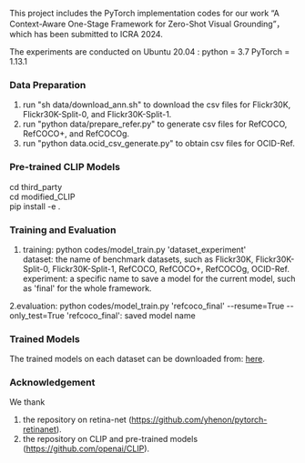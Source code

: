 This project includes the PyTorch implementation codes for our work “A Context-Aware One-Stage Framework for Zero-Shot Visual Grounding”， which has been submitted to ICRA 2024.

The experiments are conducted on Ubuntu 20.04 :
python = 3.7
PyTorch = 1.13.1

### Data Preparation
1. run "sh data/download_ann.sh" to download the csv files for Flickr30K, Flickr30K-Split-0, and Flickr30K-Split-1.
2. run "python data/prepare_refer.py" to generate csv files for RefCOCO, RefCOCO+, and RefCOCOg.
3. run "python data.ocid_csv_generate.py" to obtain csv files for OCID-Ref.

### Pre-trained CLIP Models
cd third_party \
cd modified_CLIP \
pip install -e .

### Training and Evaluation
1. training: python codes/model_train.py 'dataset_experiment' \
dataset: the name of benchmark datasets, such as Flickr30K, Flickr30K-Split-0, Flickr30K-Split-1, RefCOCO, RefCOCO+, RefCOCOg, OCID-Ref. \
experiment: a specific name to save a model for the current model, such as 'final' for the whole framework.

2.evaluation: python codes/model_train.py 'refcoco_final' --resume=True --only_test=True
'refcoco_final': saved model name

### Trained Models
The trained models on each dataset can be downloaded from: [here](https://drive.google.com/drive/folders/1Kpjxheu1bFZm7ia2eh-Cx1ksTqgDzOvr?usp=drive_link).

### Acknowledgement
We thank
1. the repository on retina-net (https://github.com/yhenon/pytorch-retinanet).
2. the repository on CLIP and pre-trained models (https://github.com/openai/CLIP).
